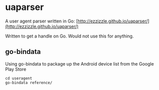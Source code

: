 # uaparser

A user agent parser written in Go: [http://ezzizzle.github.io/uaparser/](http://ezzizzle.github.io/uaparser/)

Written to get a handle on Go. Would not use this for anything.

## go-bindata

Using go-bindata to package up the Android device list from the Google Play Store

    cd useragent
    go-bindata reference/


